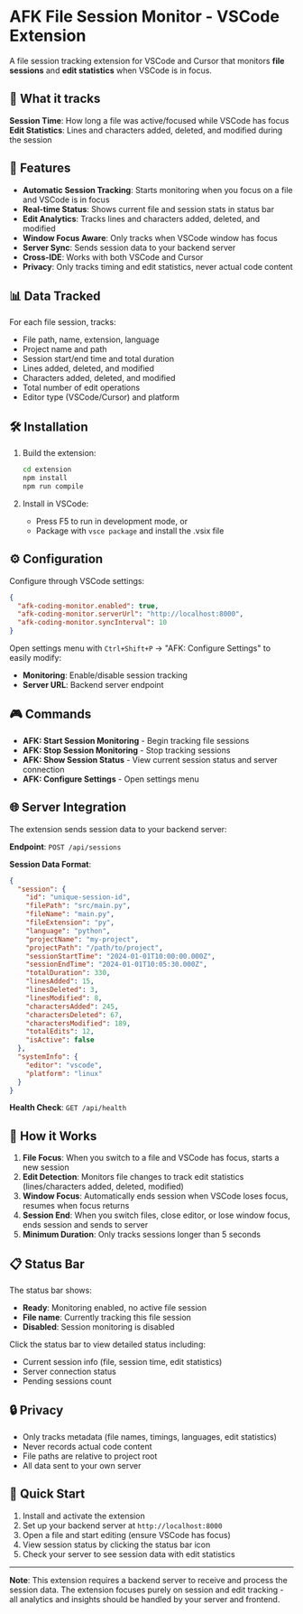 # AFK File Session Monitor - VSCode Extension

A file session tracking extension for VSCode and Cursor that monitors **file sessions** and **edit statistics** when VSCode is in focus.

## 🎯 What it tracks

**Session Time**: How long a file was active/focused while VSCode has focus  
**Edit Statistics**: Lines and characters added, deleted, and modified during the session

## 🚀 Features

- **Automatic Session Tracking**: Starts monitoring when you focus on a file and VSCode is in focus
- **Real-time Status**: Shows current file and session stats in status bar  
- **Edit Analytics**: Tracks lines and characters added, deleted, and modified
- **Window Focus Aware**: Only tracks when VSCode window has focus
- **Server Sync**: Sends session data to your backend server
- **Cross-IDE**: Works with both VSCode and Cursor
- **Privacy**: Only tracks timing and edit statistics, never actual code content

## 📊 Data Tracked

For each file session, tracks:
- File path, name, extension, language
- Project name and path
- Session start/end time and total duration
- Lines added, deleted, and modified
- Characters added, deleted, and modified
- Total number of edit operations
- Editor type (VSCode/Cursor) and platform

## 🛠 Installation

1. Build the extension:
   ```bash
   cd extension
   npm install
   npm run compile
   ```

2. Install in VSCode:
   - Press F5 to run in development mode, or
   - Package with `vsce package` and install the .vsix file

## ⚙️ Configuration

Configure through VSCode settings:

```json
{
  "afk-coding-monitor.enabled": true,
  "afk-coding-monitor.serverUrl": "http://localhost:8000",
  "afk-coding-monitor.syncInterval": 10
}
```

Open settings menu with `Ctrl+Shift+P` → "AFK: Configure Settings" to easily modify:
- **Monitoring**: Enable/disable session tracking
- **Server URL**: Backend server endpoint

## 🎮 Commands

- **AFK: Start Session Monitoring** - Begin tracking file sessions
- **AFK: Stop Session Monitoring** - Stop tracking sessions  
- **AFK: Show Session Status** - View current session status and server connection
- **AFK: Configure Settings** - Open settings menu

## 🌐 Server Integration

The extension sends session data to your backend server:

**Endpoint**: `POST /api/sessions`

**Session Data Format**:
```json
{
  "session": {
    "id": "unique-session-id",
    "filePath": "src/main.py",
    "fileName": "main.py", 
    "fileExtension": "py",
    "language": "python",
    "projectName": "my-project",
    "projectPath": "/path/to/project",
    "sessionStartTime": "2024-01-01T10:00:00.000Z",
    "sessionEndTime": "2024-01-01T10:05:30.000Z", 
    "totalDuration": 330,
    "linesAdded": 15,
    "linesDeleted": 3,
    "linesModified": 8,
    "charactersAdded": 245,
    "charactersDeleted": 67,
    "charactersModified": 189,
    "totalEdits": 12,
    "isActive": false
  },
  "systemInfo": {
    "editor": "vscode",
    "platform": "linux"
  }
}
```

**Health Check**: `GET /api/health`

## 🔧 How it Works

1. **File Focus**: When you switch to a file and VSCode has focus, starts a new session
2. **Edit Detection**: Monitors file changes to track edit statistics (lines/characters added, deleted, modified)
3. **Window Focus**: Automatically ends session when VSCode loses focus, resumes when focus returns
4. **Session End**: When you switch files, close editor, or lose window focus, ends session and sends to server
5. **Minimum Duration**: Only tracks sessions longer than 5 seconds

## 📋 Status Bar

The status bar shows:
- **Ready**: Monitoring enabled, no active file session
- **File name**: Currently tracking this file session
- **Disabled**: Session monitoring is disabled

Click the status bar to view detailed status including:
- Current session info (file, session time, edit statistics)
- Server connection status
- Pending sessions count

## 🔒 Privacy

- Only tracks metadata (file names, timings, languages, edit statistics)
- Never records actual code content
- File paths are relative to project root
- All data sent to your own server

## 🚨 Quick Start

1. Install and activate the extension
2. Set up your backend server at `http://localhost:8000`
3. Open a file and start editing (ensure VSCode has focus)
4. View session status by clicking the status bar icon
5. Check your server to see session data with edit statistics

---

**Note**: This extension requires a backend server to receive and process the session data. The extension focuses purely on session and edit tracking - all analytics and insights should be handled by your server and frontend.
